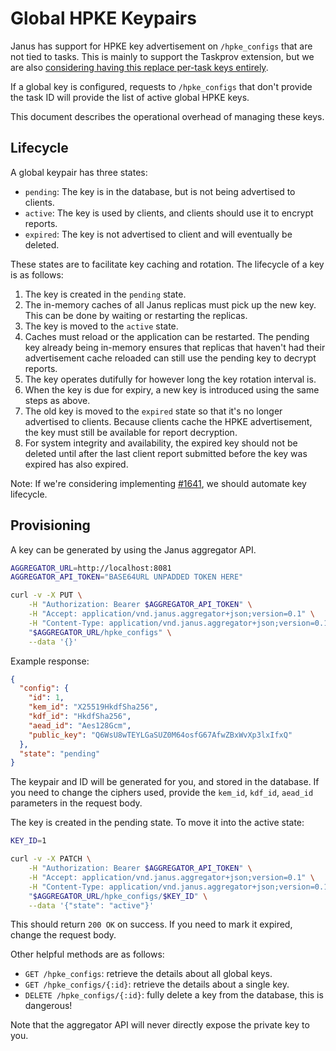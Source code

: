 # Global HPKE Keypairs
Janus has support for HPKE key advertisement on `/hpke_configs` that are not
tied to tasks. This is mainly to support the Taskprov extension, but we are
also [considering having this replace per-task keys entirely][1].

If a global key is configured, requests to `/hpke_configs` that don't provide
the task ID will provide the list of active global HPKE keys.

This document describes the operational overhead of managing these keys.

[1]: https://github.com/divviup/janus/issues/1641

## Lifecycle

A global keypair has three states:
- `pending`: The key is in the database, but is not being advertised to clients.
- `active`: The key is used by clients, and clients should use it to encrypt
  reports.
- `expired`: The key is not advertised to client and will eventually be deleted.

These states are to facilitate key caching and rotation. The lifecycle of a key
is as follows:
1. The key is created in the `pending` state.
1. The in-memory caches of all Janus replicas must pick up the new key. This can
   be done by waiting or restarting the replicas.
1. The key is moved to the `active` state.
1. Caches must reload or the application can be restarted. The pending key already
   being in-memory ensures that replicas that haven't had their advertisement
   cache reloaded can still use the pending key to decrypt reports.
1. The key operates dutifully for however long the key rotation interval is.
1. When the key is due for expiry, a new key is introduced using the same steps
   as above.
1. The old key is moved to the `expired` state so that it's no longer advertised
   to clients. Because clients cache the HPKE advertisement, the key must still
   be available for report decryption.
1. For system integrity and availability, the expired key should not be deleted
   until after the last client report submitted before the key was expired has
   also expired.

Note: If we're considering implementing [#1641][1], we should automate key
lifecycle.
   
## Provisioning

A key can be generated by using the Janus aggregator API.

```bash
AGGREGATOR_URL=http://localhost:8081
AGGREGATOR_API_TOKEN="BASE64URL UNPADDED TOKEN HERE"

curl -v -X PUT \
    -H "Authorization: Bearer $AGGREGATOR_API_TOKEN" \
    -H "Accept: application/vnd.janus.aggregator+json;version=0.1" \
    -H "Content-Type: application/vnd.janus.aggregator+json;version=0.1" \
    "$AGGREGATOR_URL/hpke_configs" \
    --data '{}'
```

Example response:
```json
{
  "config": {
    "id": 1,
    "kem_id": "X25519HkdfSha256",
    "kdf_id": "HkdfSha256",
    "aead_id": "Aes128Gcm",
    "public_key": "Q6WsU8wTEYLGaSUZ0M64osfG67AfwZBxWvXp3lxIfxQ"
  },
  "state": "pending"
}
```

The keypair and ID will be generated for you, and stored in the database. If
you need to change the ciphers used, provide the `kem_id`, `kdf_id`, `aead_id`
parameters in the request body.

The key is created in the pending state. To move it into the active state:
```bash
KEY_ID=1

curl -v -X PATCH \
    -H "Authorization: Bearer $AGGREGATOR_API_TOKEN" \
    -H "Accept: application/vnd.janus.aggregator+json;version=0.1" \
    -H "Content-Type: application/vnd.janus.aggregator+json;version=0.1" \
    "$AGGREGATOR_URL/hpke_configs/$KEY_ID" \
    --data '{"state": "active"}'
```


This should return `200 OK` on success. If you need to mark it expired, change
the request body.

Other helpful methods are as follows:
- `GET /hpke_configs`: retrieve the details about all global keys.
- `GET /hpke_configs/{:id}`: retrieve the details about a single key.
- `DELETE /hpke_configs/{:id}`: fully delete a key from the database, this is
  dangerous!

Note that the aggregator API will never directly expose the private key to you.
